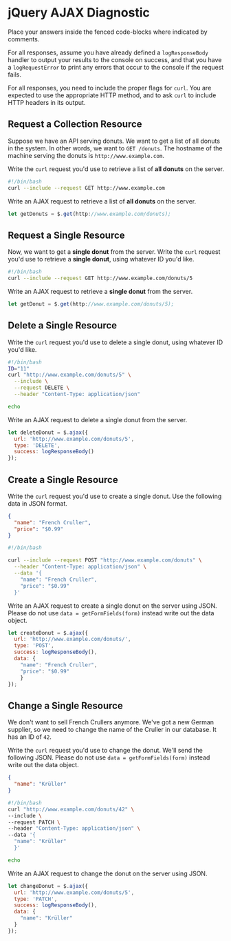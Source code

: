 # jQuery AJAX Diagnostic

Place your answers inside the fenced code-blocks where indicated by comments.

For all responses,  assume you have already defined a `logResponseBody` handler
to output your results to the console on success, and that you have a
`logRequestError` to print any errors that occur to the console if the request
fails.

For all responses, you need to include the proper flags for `curl`. You are
expected to use the appropriate HTTP method, and to ask `curl` to include HTTP
headers in its output.

## Request a Collection Resource

Suppose we have an API serving donuts. We want to get a list of all donuts in
the system. In other words, we want to `GET /donuts`. The hostname of the
machine serving the donuts is `http://www.example.com`.

Write the `curl` request you'd use to retrieve a list of **all donuts** on the
server.

```sh
#!/bin/bash
curl --include --request GET http://www.example.com
```

Write an AJAX request to retrieve a list of **all donuts** on the server.

```js
let getDonuts = $.get(http://www.example.com/donuts);
```

## Request a Single Resource

Now, we want to get a **single donut** from the server. Write the `curl` request
you'd use to retrieve a **single donut**, using whatever ID you'd like.

```sh
#!/bin/bash
curl --include --request GET http://www.example.com/donuts/5
```

Write an AJAX request to retrieve a **single donut** from the server.

```js
let getDonut = $.get(http://www.example.com/donuts/5);
```

## Delete a Single Resource

Write the `curl` request you'd use to delete a single donut, using whatever
ID you'd like.

```sh
#!/bin/bash
ID="11"
curl "http://www.example.com/donuts/5" \
  --include \
  --request DELETE \
  --header "Content-Type: application/json"

echo
```

Write an AJAX request to delete a single donut from the server.

```js
let deleteDonut = $.ajax({
  url: 'http://www.example.com/donuts/5',
  type: 'DELETE',
  success: logResponseBody()
});
```

## Create a Single Resource

Write the `curl` request you'd use to create a single donut. Use the following
data in JSON format.

```json
{
  "name": "French Cruller",
  "price": "$0.99"
}
```

```sh
#!/bin/bash

curl --include --request POST "http://www.example.com/donuts" \
  --header "Content-Type: application/json" \
  --data '{
    "name": "French Cruller",
    "price": "$0.99"
  }'
```

Write an AJAX request to create a single donut on the server using JSON. Please
do not use `data = getFormFields(form)` instead write out the data object.

```js
let createDonut = $.ajax({
  url: 'http://www.example.com/donuts/',
  type: 'POST',
  success: logResponseBody(),
  data: {
    "name": "French Cruller",
    "price": "$0.99"
    }
});
```

## Change a Single Resource

We don't want to sell French Crullers anymore. We've got a new German supplier,
so we need to change the name of the Cruller in our database. It has an ID of
`42`.

Write the `curl` request you'd use to change the donut. We'll send the following
JSON. Please do not use `data = getFormFields(form)` instead write out the data
object.

```json
{
  "name": "Krüller"
}
```

```sh
#!/bin/bash
curl "http://www.example.com/donuts/42" \
--include \
--request PATCH \
--header "Content-Type: application/json" \
--data '{
  "name": "Krüller"
  }'

echo
```

Write an AJAX request to change the donut on the server using JSON.

```js
let changeDonut = $.ajax({
  url: 'http://www.example.com/donuts/5',
  type: 'PATCH',
  success: logResponseBody(),
  data: {
    "name": "Krüller"
  }
});
```
